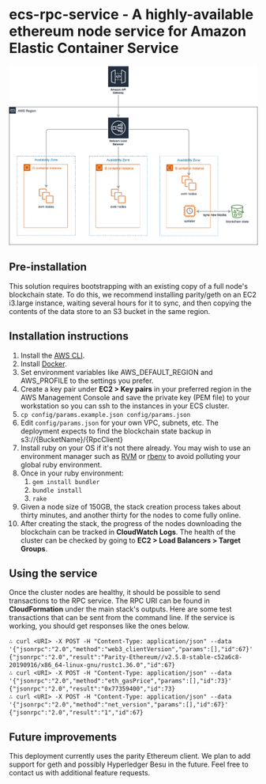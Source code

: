 # ecs-rpc-service - A highly-available ethereum node service for Amazon Elastic Container Service

![Architectural diagram](https://github.com/blockscale/ecs-rpc-service/raw/master/doc/images/architectural_diagram.png "Architectural diagram")

## Pre-installation

This solution requires bootstrapping with an existing copy of a full node's blockchain state. To do this, we
recommend installing parity/geth on an EC2 i3.large instance, waiting several hours for it to sync, and then copying the contents of the data store to an S3 bucket in the same region.

## Installation instructions

1.  Install the [AWS CLI](https://docs.aws.amazon.com/cli/latest/userguide/cli-chap-install.html).
2.  Install [Docker](https://www.docker.com/).
3.  Set environment variables like AWS_DEFAULT_REGION and AWS_PROFILE to the settings you prefer.
4.  Create a key pair under **EC2 > Key pairs** in your preferred region in the AWS Management Console and save the
    private key (PEM file) to your workstation so you can ssh to the instances in your ECS cluster.
5.  `cp config/params.example.json config/params.json`
6.  Edit `config/params.json` for your own VPC, subnets, etc. The deployment expects to find the blockchain
    state backup in s3://{BucketName}/{RpcClient}
7.  Install ruby on your OS if it's not there already. You may wish to use an environment manager such as
    [RVM](https://rvm.io/) or [rbenv](https://github.com/rbenv/rbenv) to avoid polluting your global ruby environment.
8.  Once in your ruby environment:
    1. `gem install bundler`
    2. `bundle install`
    3. `rake`
9.  Given a node size of 150GB, the stack creation process takes about thirty minutes, and another thirty for the nodes
    to come fully online.
10. After creating the stack, the progress of the nodes downloading the blockchain can be tracked in **CloudWatch Logs**.
    The health of the cluster can be checked by going to **EC2 > Load Balancers > Target Groups**.

## Using the service    

Once the cluster nodes are healthy, it should be possible to send transactions to the RPC service. The RPC URI can be
found in **CloudFormation** under the main stack's outputs. Here are some test transactions that can be sent from the
command line. If the service is working, you should get responses like the ones below.

```
∴ curl <URI> -X POST -H "Content-Type: application/json" --data '{"jsonrpc":"2.0","method":"web3_clientVersion","params":[],"id":67}'
{"jsonrpc":"2.0","result":"Parity-Ethereum//v2.5.8-stable-c52a6c8-20190916/x86_64-linux-gnu/rustc1.36.0","id":67}
∴ curl <URI> -X POST -H "Content-Type: application/json" --data '{"jsonrpc":"2.0","method":"eth_gasPrice","params":[],"id":73}'
{"jsonrpc":"2.0","result":"0x77359400","id":73}
∴ curl <URI> -X POST -H "Content-Type: application/json" --data '{"jsonrpc":"2.0","method":"net_version","params":[],"id":67}'
{"jsonrpc":"2.0","result":"1","id":67}
```

## Future improvements

This deployment currently uses the parity Ethereum client. We plan to add support for geth and possibly Hyperledger Besu
in the future. Feel free to contact us with additional feature requests.
